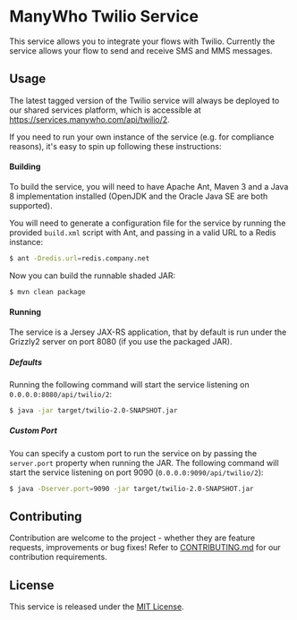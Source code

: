 ManyWho Twilio Service
======================

This service allows you to integrate your flows with Twilio. Currently the service allows your flow to send and receive
SMS and MMS messages.

## Usage

The latest tagged version of the Twilio service will always be deployed to our shared services platform, which is 
accessible at https://services.manywho.com/api/twilio/2.

If you need to run your own instance of the service (e.g. for compliance reasons), it's easy to spin up following these
instructions:

#### Building

To build the service, you will need to have Apache Ant, Maven 3 and a Java 8 implementation installed (OpenJDK and the Oracle Java
SE are both supported).

You will need to generate a configuration file for the service by running the provided `build.xml` script with Ant, and 
passing in a valid URL to a Redis instance:

```bash
$ ant -Dredis.url=redis.company.net
```

Now you can build the runnable shaded JAR:

```bash
$ mvn clean package
```

#### Running

The service is a Jersey JAX-RS application, that by default is run under the Grizzly2 server on port 8080 (if you use 
the packaged JAR).

##### Defaults

Running the following command will start the service listening on `0.0.0.0:8080/api/twilio/2`:

```bash
$ java -jar target/twilio-2.0-SNAPSHOT.jar
```

##### Custom Port

You can specify a custom port to run the service on by passing the `server.port` property when running the JAR. The
following command will start the service listening on port 9090 (`0.0.0.0:9090/api/twilio/2`):

```bash
$ java -Dserver.port=9090 -jar target/twilio-2.0-SNAPSHOT.jar
```

## Contributing

Contribution are welcome to the project - whether they are feature requests, improvements or bug fixes! Refer to 
[CONTRIBUTING.md](CONTRIBUTING.md) for our contribution requirements.

## License

This service is released under the [MIT License](http://opensource.org/licenses/mit-license.php).